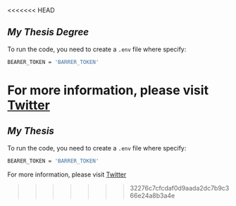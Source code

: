 <<<<<<< HEAD
## _My Thesis Degree_


To run the code, you need to create a `.env` file where specify:
```sh
BEARER_TOKEN = 'BARRER_TOKEN'
```
For more information, please visit [Twitter](https://developer.twitter.com/en/products/twitter-api/academic-research)
=======
## _My Thesis_


To run the code, you need to create a `.env` file where specify:
```sh
BEARER_TOKEN = 'BARRER_TOKEN'
```
For more information, please visit [Twitter](https://developer.twitter.com/en/products/twitter-api/academic-research)
>>>>>>> 32276c7cfcdaf0d9aada2dc7b9c366e24a8b3a4e
